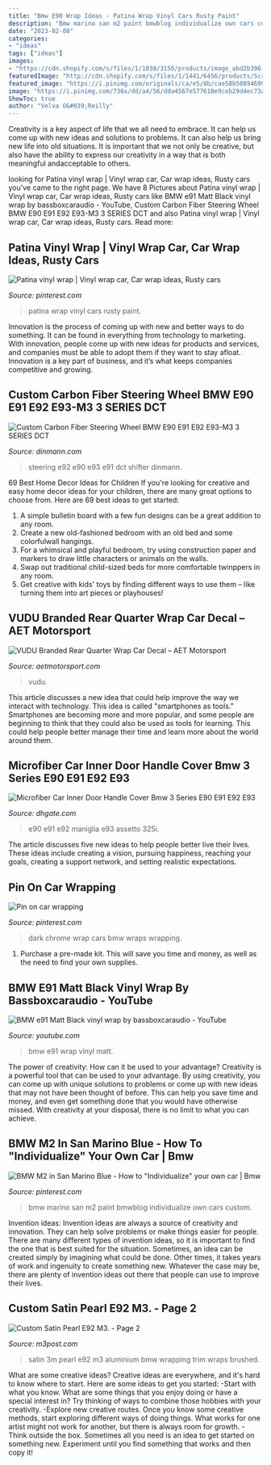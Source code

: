```yaml
---
title: "Bmw E90 Wrap Ideas - Patina Wrap Vinyl Cars Rusty Paint"
description: "Bmw marino san m2 paint bmwblog individualize own cars custom"
date: "2023-02-08"
categories:
- "ideas"
tags: ["ideas"]
images:
- "https://cdn.shopify.com/s/files/1/1038/3156/products/image_abd2b396-6bfd-446c-8bac-d76b6b5a9c20.jpg?v=1571295261"
featuredImage: "http://cdn.shopify.com/s/files/1/1441/6456/products/Screenshot_2016-07-01-11-11-07-01_grande.jpeg?v=1474009973"
featured_image: "https://i.pinimg.com/originals/ca/e5/8b/cae58b508946998a29077c218ba7cd76.jpg"
image: "https://i.pinimg.com/736x/dd/a4/56/dda4567e577610e9ceb29d4ec73a16b2--dark-blue-wraps.jpg"
ShowToc: true
author: "Velva O&#039;Reilly"
---
```



Creativity is a key aspect of life that we all need to embrace. It can help us come up with new ideas and solutions to problems. It can also help us bring new life into old situations. It is important that we not only be creative, but also have the ability to express our creativity in a way that is both meaningful andacceptable to others.

	

		
looking for Patina vinyl wrap | Vinyl wrap car, Car wrap ideas, Rusty cars you've came to the right page. We have 8 Pictures about Patina vinyl wrap | Vinyl wrap car, Car wrap ideas, Rusty cars like BMW e91 Matt Black vinyl wrap by bassboxcaraudio - YouTube, Custom Carbon Fiber Steering Wheel BMW E90 E91 E92 E93-M3 3 SERIES DCT and also Patina vinyl wrap | Vinyl wrap car, Car wrap ideas, Rusty cars. Read more:
		
    
## Patina Vinyl Wrap | Vinyl Wrap Car, Car Wrap Ideas, Rusty Cars

<img loading=lazy src="https://i.pinimg.com/originals/1a/6a/71/1a6a71c59c7fc29501605334e8a3eb07.jpg" onerror="this.onerror=null;this.src='https://tse3.mm.bing.net/th?id=OIP.yeW3r8vvE5Ogt5E-Xfln4AHaHa&amp;pid=15.1';" alt="Patina vinyl wrap | Vinyl wrap car, Car wrap ideas, Rusty cars">

_Source: pinterest.com_

>patina wrap vinyl cars rusty paint. 

	

Innovation is the process of coming up with new and better ways to do something. It can be found in everything from technology to marketing. With innovation, people come up with new ideas for products and services, and companies must be able to adopt them if they want to stay afloat. Innovation is a key part of business, and it’s what keeps companies competitive and growing.

    
## Custom Carbon Fiber Steering Wheel BMW E90 E91 E92 E93-M3 3 SERIES DCT

<img loading=lazy src="http://cdn.shopify.com/s/files/1/1441/6456/products/Screenshot_2016-07-01-11-11-07-01_grande.jpeg?v=1474009973" onerror="this.onerror=null;this.src='https://tse2.mm.bing.net/th?id=OIP.-NJ17vOcKbzij2vtuQ0A8wHaFZ&amp;pid=15.1';" alt="Custom Carbon Fiber Steering Wheel BMW E90 E91 E92 E93-M3 3 SERIES DCT">

_Source: dinmann.com_

>steering e92 e90 e93 e91 dct shifter dinmann. 

	

69 Best Home Decor Ideas for Children
If you're looking for creative and easy home decor ideas for your children, there are many great options to choose from. Here are 69 best ideas to get started: 
1. A simple bulletin board with a few fun designs can be a great addition to any room. 
2. Create a new old-fashioned bedroom with an old bed and some colorfulwall hangings. 
3. For a whimsical and playful bedroom, try using construction paper and markers to draw little characters or animals on the walls. 
4. Swap out traditional child-sized beds for more comfortable twinppers in any room. 
5. Get creative with kids' toys by finding different ways to use them – like turning them into art pieces or playhouses! 

    
## VUDU Branded Rear Quarter Wrap Car Decal – AET Motorsport

<img loading=lazy src="https://cdn.shopify.com/s/files/1/1038/3156/products/image_abd2b396-6bfd-446c-8bac-d76b6b5a9c20.jpg?v=1571295261" onerror="this.onerror=null;this.src='https://tse2.mm.bing.net/th?id=OIP.CfNMrvOOAU2eqzYfrBi4nQHaHZ&amp;pid=15.1';" alt="VUDU Branded Rear Quarter Wrap Car Decal – AET Motorsport">

_Source: aetmotorsport.com_

>vudu. 

	

This article discusses a new idea that could help improve the way we interact with technology. This idea is called "smartphones as tools." Smartphones are becoming more and more popular, and some people are beginning to think that they could also be used as tools for learning. This could help people better manage their time and learn more about the world around them.

    
## Microfiber Car Inner Door Handle Cover Bmw 3 Series E90 E91 E92 E93

<img loading=lazy src="https://image.dhgate.com/0x0s/f2-albu-g8-M01-B4-79-rBVaVFx4-N6AfcO9AAJlbHZQ0lk261.jpg/microfiber-car-inner-door-handle-cover-bmw.jpg" onerror="this.onerror=null;this.src='https://tse3.mm.bing.net/th?id=OIP.NRcu3F_-8QBf3kmbNEb6kwHaHa&amp;pid=15.1';" alt="Microfiber Car Inner Door Handle Cover Bmw 3 Series E90 E91 E92 E93">

_Source: dhgate.com_

>e90 e91 e92 maniglia e93 assetto 325i. 

	

The article discusses five new ideas to help people better live their lives. These ideas include creating a vision, pursuing happiness, reaching your goals, creating a support network, and setting realistic expectations.

    
## Pin On Car Wrapping

<img loading=lazy src="https://i.pinimg.com/736x/dd/a4/56/dda4567e577610e9ceb29d4ec73a16b2--dark-blue-wraps.jpg" onerror="this.onerror=null;this.src='https://tse1.mm.bing.net/th?id=OIP.aci9LJPYhge_rtBCFicQiAEsEs&amp;pid=15.1';" alt="Pin on car wrapping">

_Source: pinterest.com_

>dark chrome wrap cars bmw wraps wrapping. 

	

1. Purchase a pre-made kit. This will save you time and money, as well as the need to find your own supplies.

    
## BMW E91 Matt Black Vinyl Wrap By Bassboxcaraudio - YouTube

<img loading=lazy src="https://i.ytimg.com/vi/8ph4RCoM_I8/maxresdefault.jpg" onerror="this.onerror=null;this.src='https://tse2.mm.bing.net/th?id=OIP.q7fZRoW1MO8X5FET0RzRYwHaEK&amp;pid=15.1';" alt="BMW e91 Matt Black vinyl wrap by bassboxcaraudio - YouTube">

_Source: youtube.com_

>bmw e91 wrap vinyl matt. 

	

The power of creativity: How can it be used to your advantage?
Creativity is a powerful tool that can be used to your advantage. By using creativity, you can come up with unique solutions to problems or come up with new ideas that may not have been thought of before. This can help you save time and money, and even get something done that you would have otherwise missed. With creativity at your disposal, there is no limit to what you can achieve.

    
## BMW M2 In San Marino Blue - How To &quot;Individualize&quot; Your Own Car | Bmw

<img loading=lazy src="https://i.pinimg.com/originals/ca/e5/8b/cae58b508946998a29077c218ba7cd76.jpg" onerror="this.onerror=null;this.src='https://tse4.mm.bing.net/th?id=OIP.QH05tG59HXEn-Tfbn7-Y-gHaEK&amp;pid=15.1';" alt="BMW M2 in San Marino Blue - How to &quot;Individualize&quot; your own car | Bmw">

_Source: pinterest.com_

>bmw marino san m2 paint bmwblog individualize own cars custom. 

	

Invention ideas:
Invention ideas are always a source of creativity and innovation. They can help solve problems or make things easier for people. There are many different types of invention ideas, so it is important to find the one that is best suited for the situation. Sometimes, an idea can be created simply by imagining what could be done. Other times, it takes years of work and ingenuity to create something new. Whatever the case may be, there are plenty of invention ideas out there that people can use to improve their lives.

    
## Custom Satin Pearl E92 M3. - Page 2

<img loading=lazy src="http://www.bimmerpost.com/storyimages/4c59d569-72b0-a0cf.jpg" onerror="this.onerror=null;this.src='https://tse4.mm.bing.net/th?id=OIP.CLZbDNpE0qgBT3y9VJjo1wHaE7&amp;pid=15.1';" alt="Custom Satin Pearl E92 M3. - Page 2">

_Source: m3post.com_

>satin 3m pearl e92 m3 aluminium bmw wrapping trim wraps brushed. 

	

What are some creative ideas?
Creative ideas are everywhere, and it's hard to know where to start. Here are some ideas to get you started: 
-Start with what you know. What are some things that you enjoy doing or have a special interest in? Try thinking of ways to combine those hobbies with your creativity. 
-Explore new creative routes. Once you know some creative methods, start exploring different ways of doing things. What works for one artist might not work for another, but there is always room for growth. 
-Think outside the box. Sometimes all you need is an idea to get started on something new. Experiment until you find something that works and then copy it!

